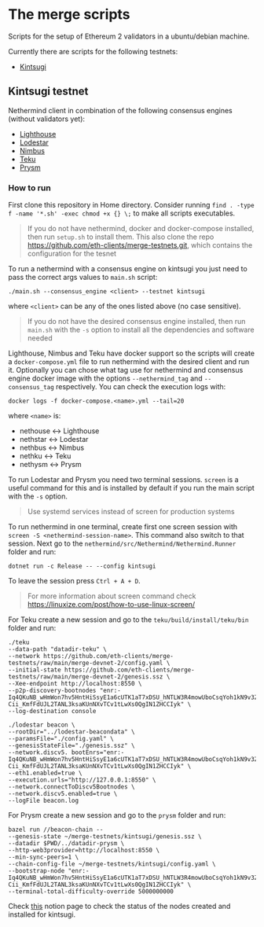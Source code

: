 # The merge scripts

Scripts for the setup of Ethereum 2 validators in a ubuntu/debian machine.

Currently there are scripts for the following testnets:
- [Kintsugi](https://hackmd.io/@n0ble/kintsugi-spec)

## Kintsugi testnet

Nethermind client in combination of the following consensus engines (without validators yet):
- [Lighthouse](https://github.com/sigp/lighthouse)
- [Lodestar](https://github.com/chainsafe/lodestar)
- [Nimbus](https://github.com/status-im/nimbus-eth2)
- [Teku](https://github.com/ConsenSys/teku)
- [Prysm](https://github.com/prysmaticlabs/prysm)

### How to run

First clone this repository in Home directory. Consider running `find . -type f -name '*.sh' -exec chmod +x {} \;` to make all scripts executables.

> If you do not have nethermind, docker and docker-compose installed, then run `setup.sh` to install them. This also clone the repo https://github.com/eth-clients/merge-testnets.git, which contains the configuration for the tesnet

To run a nethermind with a consensus engine on kintsugi you just need to pass the correct args values to `main.sh` script:

```./main.sh --consensus_engine <client> --testnet kintsugi ```

where `<client>` can be any of the ones listed above (no case sensitive).

> If you do not have the desired consensus engine installed, then run `main.sh` with the `-s` option to install all the dependencies and software needed

Lighthouse, Nimbus and Teku have docker support so the scripts will create a `docker-compose.yml` file to run nethermind with the desired client and run it. Optionally you can chose what tag use for nethermind and consensus engine docker image with the options `--nethermind_tag` and `--consensus_tag` respectively. You can check the execution logs with:

```docker logs -f docker-compose.<name>.yml --tail=20```

where `<name>` is:
- nethouse <-> Lighthouse
- nethstar <-> Lodestar
- nethbus <-> Nimbus
- nethku <-> Teku
- nethysm <-> Prysm

To run Lodestar and Prysm you need two terminal sessions. `screen` is a useful command for this and is installed by default if you run the main script with the `-s` option. 

> Use systemd services instead of screen for production systems

To run nethermind in one terminal, create first one screen session with `screen -S <nethermind-session-name>`. This command also switch to that session. Next go to the `nethermind/src/Nethermind/Nethermind.Runner` folder and run:

```
dotnet run -c Release -- --config kintsugi
```

To leave the session press `Ctrl + A + D`.

> For more information about screen command check https://linuxize.com/post/how-to-use-linux-screen/

For Teku create a new session and go to the `teku/build/install/teku/bin` folder and run:

```
./teku 
--data-path "datadir-teku" \
--network https://github.com/eth-clients/merge-testnets/raw/main/merge-devnet-2/config.yaml \
--initial-state https://github.com/eth-clients/merge-testnets/raw/main/merge-devnet-2/genesis.ssz \   
--Xee-endpoint http://localhost:8550 \
--p2p-discovery-bootnodes "enr:-Iq4QKuNB_wHmWon7hv5HntHiSsyE1a6cUTK1aT7xDSU_hNTLW3R4mowUboCsqYoh1kN9v3ZoSu_WuvW9Aw0tQ0Dxv6GAXxQ7Nv5gmlkgnY0gmlwhLKAlv6Jc2VjcDI1NmsxoQK6S-Cii_KmfFdUJL2TANL3ksaKUnNXvTCv1tLwXs0QgIN1ZHCCIyk" \
--log-destination console

./lodestar beacon \
--rootDir="../lodestar-beacondata" \
--paramsFile="./config.yaml" \
--genesisStateFile="./genesis.ssz" \
--network.discv5. bootEnrs="enr:-Iq4QKuNB_wHmWon7hv5HntHiSsyE1a6cUTK1aT7xDSU_hNTLW3R4mowUboCsqYoh1kN9v3ZoSu_WuvW9Aw0tQ0Dxv6GAXxQ7Nv5gmlkgnY0gmlwhLKAlv6Jc2VjcDI1NmsxoQK6S-Cii_KmfFdUJL2TANL3ksaKUnNXvTCv1tLwXs0QgIN1ZHCCIyk" \
--eth1.enabled=true \
--execution.urls="http://127.0.0.1:8550" \
--network.connectToDiscv5Bootnodes \
--network.discv5.enabled=true \
--logFile beacon.log
```

For Prysm create a new session and go to the `prysm` folder and run:

```
bazel run //beacon-chain -- 
--genesis-state ~/merge-testnets/kintsugi/genesis.ssz \
--datadir $PWD/../datadir-prysm \
--http-web3provider=http://localhost:8550 \
--min-sync-peers=1 \
--chain-config-file ~/merge-testnets/kintsugi/config.yaml \
--bootstrap-node "enr:-Iq4QKuNB_wHmWon7hv5HntHiSsyE1a6cUTK1aT7xDSU_hNTLW3R4mowUboCsqYoh1kN9v3ZoSu_WuvW9Aw0tQ0Dxv6GAXxQ7Nv5gmlkgnY0gmlwhLKAlv6Jc2VjcDI1NmsxoQK6S-Cii_KmfFdUJL2TANL3ksaKUnNXvTCv1tLwXs0QgIN1ZHCCIyk" \ 
--terminal-total-difficulty-override 5000000000
```

Check [this](https://www.notion.so/nethermind/7e25dc09046b4f2fabac2f2cb5fda52c?v=c64361f9012c401ebe7eb93046ba9347) notion page to check the status of the nodes created and installed for kintsugi.
